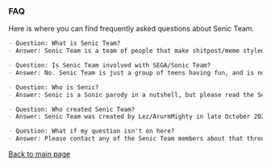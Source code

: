 ### FAQ

Here is where you can find frequently asked questions about Senic Team.

```markdown
- Question: What is Senic Team?
- Answer: Senic Team is a team of people that make shitpost/meme styled games. It is also the home to Senic Teh Hedhood and friends.

- Question: Is Senic Team involved with SEGA/Sonic Team?
- Answer: No. Senic Team is just a group of teens having fun, and is not made for profit.

- Question: Who is Senic?
- Answer: Senic is a Sonic parody in a nutshell, but please read the Senic Teh hedhood and friends article for detail.

- Question: Who created Senic Team?
- Answer: Senic Team was created by Lez/ArurmMighty in late October 2020 through Discord. Also read the Credits article for more detail.

- Question: What if my question isn't on here?
- Answer: Please contact any of the Senic Team members about that through the Senic Team Discord server found at the main page.
```

[Back to main page](https://thekingdudidly.github.io/SenicTeam.io/)
